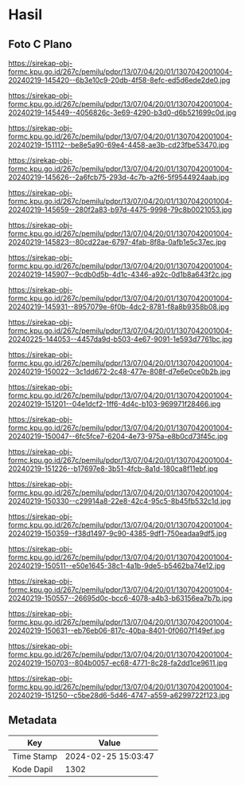 # Hasil

## Foto C Plano

https://sirekap-obj-formc.kpu.go.id/267c/pemilu/pdpr/13/07/04/20/01/1307042001004-20240219-145420--6b3e10c9-20db-4f58-8efc-ed5d6ede2de0.jpg

https://sirekap-obj-formc.kpu.go.id/267c/pemilu/pdpr/13/07/04/20/01/1307042001004-20240219-145449--4056826c-3e69-4290-b3d0-d6b521699c0d.jpg

https://sirekap-obj-formc.kpu.go.id/267c/pemilu/pdpr/13/07/04/20/01/1307042001004-20240219-151112--be8e5a90-69e4-4458-ae3b-cd23fbe53470.jpg

https://sirekap-obj-formc.kpu.go.id/267c/pemilu/pdpr/13/07/04/20/01/1307042001004-20240219-145626--2a6fcb75-293d-4c7b-a2f6-5f9544924aab.jpg

https://sirekap-obj-formc.kpu.go.id/267c/pemilu/pdpr/13/07/04/20/01/1307042001004-20240219-145659--280f2a83-b97d-4475-9998-79c8b0021053.jpg

https://sirekap-obj-formc.kpu.go.id/267c/pemilu/pdpr/13/07/04/20/01/1307042001004-20240219-145823--80cd22ae-6797-4fab-8f8a-0afb1e5c37ec.jpg

https://sirekap-obj-formc.kpu.go.id/267c/pemilu/pdpr/13/07/04/20/01/1307042001004-20240219-145907--9cdb0d5b-4d1c-4346-a92c-0d1b8a643f2c.jpg

https://sirekap-obj-formc.kpu.go.id/267c/pemilu/pdpr/13/07/04/20/01/1307042001004-20240219-145931--8957079e-6f0b-4dc2-8781-f8a8b9358b08.jpg

https://sirekap-obj-formc.kpu.go.id/267c/pemilu/pdpr/13/07/04/20/01/1307042001004-20240225-144053--4457da9d-b503-4e67-9091-1e593d7761bc.jpg

https://sirekap-obj-formc.kpu.go.id/267c/pemilu/pdpr/13/07/04/20/01/1307042001004-20240219-150022--3c1dd672-2c48-477e-808f-d7e6e0ce0b2b.jpg

https://sirekap-obj-formc.kpu.go.id/267c/pemilu/pdpr/13/07/04/20/01/1307042001004-20240219-151201--04e1dcf2-1ff6-4d4c-b103-969971f28466.jpg

https://sirekap-obj-formc.kpu.go.id/267c/pemilu/pdpr/13/07/04/20/01/1307042001004-20240219-150047--6fc5fce7-6204-4e73-975a-e8b0cd73f45c.jpg

https://sirekap-obj-formc.kpu.go.id/267c/pemilu/pdpr/13/07/04/20/01/1307042001004-20240219-151226--b17697e8-3b51-4fcb-8a1d-180ca8f11ebf.jpg

https://sirekap-obj-formc.kpu.go.id/267c/pemilu/pdpr/13/07/04/20/01/1307042001004-20240219-150330--c29914a8-22e8-42c4-95c5-8b45fb532c1d.jpg

https://sirekap-obj-formc.kpu.go.id/267c/pemilu/pdpr/13/07/04/20/01/1307042001004-20240219-150359--f38d1497-9c90-4385-9df1-750eadaa9df5.jpg

https://sirekap-obj-formc.kpu.go.id/267c/pemilu/pdpr/13/07/04/20/01/1307042001004-20240219-150511--e50e1645-38c1-4a1b-9de5-b5462ba74e12.jpg

https://sirekap-obj-formc.kpu.go.id/267c/pemilu/pdpr/13/07/04/20/01/1307042001004-20240219-150557--26695d0c-bcc6-4078-a4b3-b63156ea7b7b.jpg

https://sirekap-obj-formc.kpu.go.id/267c/pemilu/pdpr/13/07/04/20/01/1307042001004-20240219-150631--eb76eb06-817c-40ba-8401-0f0607f149ef.jpg

https://sirekap-obj-formc.kpu.go.id/267c/pemilu/pdpr/13/07/04/20/01/1307042001004-20240219-150703--804b0057-ec68-4771-8c28-fa2dd1ce9611.jpg

https://sirekap-obj-formc.kpu.go.id/267c/pemilu/pdpr/13/07/04/20/01/1307042001004-20240219-151250--c5be28d6-5d46-4747-a559-a6299722f123.jpg


## Metadata

| Key        | Value               |
| ---------- | ------------------- |
| Time Stamp | 2024-02-25 15:03:47 |
| Kode Dapil | 1302                |



